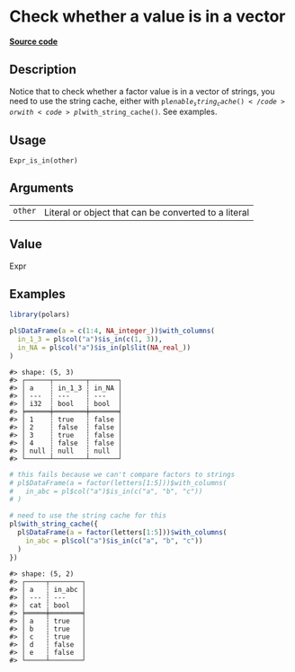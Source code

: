 

# Check whether a value is in a vector

[**Source code**](https://github.com/pola-rs/r-polars/tree/main/R/expr__expr.R#L2282)

## Description

Notice that to check whether a factor value is in a vector of strings,
you need to use the string cache, either with
<code>pl$enable_string_cache()</code> or with
<code>pl$with_string_cache()</code>. See examples.

## Usage

<pre><code class='language-R'>Expr_is_in(other)
</code></pre>

## Arguments

<table>
<tr>
<td style="white-space: nowrap; font-family: monospace; vertical-align: top">
<code id="Expr_is_in_:_other">other</code>
</td>
<td>
Literal or object that can be converted to a literal
</td>
</tr>
</table>

## Value

Expr

## Examples

``` r
library(polars)

pl$DataFrame(a = c(1:4, NA_integer_))$with_columns(
  in_1_3 = pl$col("a")$is_in(c(1, 3)),
  in_NA = pl$col("a")$is_in(pl$lit(NA_real_))
)
```

    #> shape: (5, 3)
    #> ┌──────┬────────┬───────┐
    #> │ a    ┆ in_1_3 ┆ in_NA │
    #> │ ---  ┆ ---    ┆ ---   │
    #> │ i32  ┆ bool   ┆ bool  │
    #> ╞══════╪════════╪═══════╡
    #> │ 1    ┆ true   ┆ false │
    #> │ 2    ┆ false  ┆ false │
    #> │ 3    ┆ true   ┆ false │
    #> │ 4    ┆ false  ┆ false │
    #> │ null ┆ null   ┆ null  │
    #> └──────┴────────┴───────┘

``` r
# this fails because we can't compare factors to strings
# pl$DataFrame(a = factor(letters[1:5]))$with_columns(
#   in_abc = pl$col("a")$is_in(c("a", "b", "c"))
# )

# need to use the string cache for this
pl$with_string_cache({
  pl$DataFrame(a = factor(letters[1:5]))$with_columns(
    in_abc = pl$col("a")$is_in(c("a", "b", "c"))
  )
})
```

    #> shape: (5, 2)
    #> ┌─────┬────────┐
    #> │ a   ┆ in_abc │
    #> │ --- ┆ ---    │
    #> │ cat ┆ bool   │
    #> ╞═════╪════════╡
    #> │ a   ┆ true   │
    #> │ b   ┆ true   │
    #> │ c   ┆ true   │
    #> │ d   ┆ false  │
    #> │ e   ┆ false  │
    #> └─────┴────────┘
